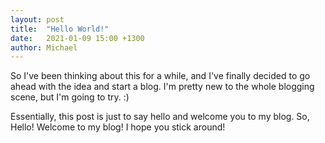 ```yaml
---
layout: post
title:  "Hello World!"
date:   2021-01-09 15:00 +1300
author: Michael
---
```

So I've been thinking about this for a while, and I've finally decided to go ahead with the idea and start a blog. I'm pretty new to the whole blogging scene, but I'm going to try. :)

Essentially, this post is just to say hello and welcome you to my blog. So, Hello! Welcome to my blog! I hope you stick around!